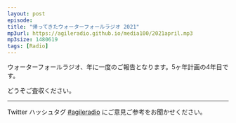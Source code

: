 ```yaml
---
layout: post
episode: 
title: "帰ってきたウォーターフォールラジオ 2021"
mp3url: https://agileradio.github.io/media100/2021april.mp3
mp3size: 1480619
tags: [Radio]
---
```


ウォーターフォールラジオ、年に一度のご報告となります。5ヶ年計画の4年目です。

どうぞご査収ください。  

---

Twitter ハッシュタグ [#agileradio](https://twitter.com/intent/tweet?hashtags=agileradio) にご意見ご参考をお聞かせください。
